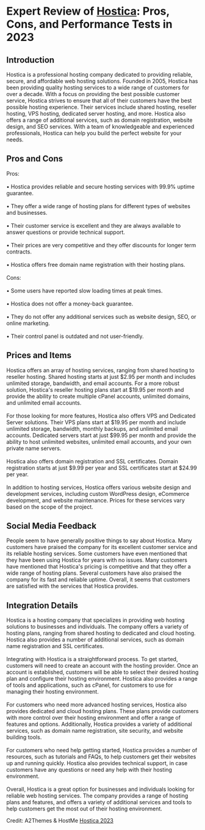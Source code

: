<h1>Expert Review of <a href="https://a2themes.com/hostica-reviews">Hostica</a>: Pros, Cons, and Performance Tests in 2023</h1>
<h2>Introduction</h2>
Hostica is a professional hosting company dedicated to providing reliable, secure, and affordable web hosting solutions. Founded in 2005, Hostica has been providing quality hosting services to a wide range of customers for over a decade. With a focus on providing the best possible customer service, Hostica strives to ensure that all of their customers have the best possible hosting experience. Their services include shared hosting, reseller hosting, VPS hosting, dedicated server hosting, and more. Hostica also offers a range of additional services, such as domain registration, website design, and SEO services. With a team of knowledgeable and experienced professionals, Hostica can help you build the perfect website for your needs.
<h2>Pros and Cons</h2>
Pros:<br><br>• Hostica provides reliable and secure hosting services with 99.9% uptime guarantee.<br><br>• They offer a wide range of hosting plans for different types of websites and businesses.<br><br>• Their customer service is excellent and they are always available to answer questions or provide technical support.<br><br>• Their prices are very competitive and they offer discounts for longer term contracts.<br><br>• Hostica offers free domain name registration with their hosting plans.<br><br>Cons:<br><br>• Some users have reported slow loading times at peak times.<br><br>• Hostica does not offer a money-back guarantee.<br><br>• They do not offer any additional services such as website design, SEO, or online marketing.<br><br>• Their control panel is outdated and not user-friendly.
<h2>Prices and Items</h2>
Hostica offers an array of hosting services, ranging from shared hosting to reseller hosting. Shared hosting starts at just $2.95 per month and includes unlimited storage, bandwidth, and email accounts. For a more robust solution, Hostica's reseller hosting plans start at $19.95 per month and provide the ability to create multiple cPanel accounts, unlimited domains, and unlimited email accounts.<br><br>For those looking for more features, Hostica also offers VPS and Dedicated Server solutions. Their VPS plans start at $19.95 per month and include unlimited storage, bandwidth, monthly backups, and unlimited email accounts. Dedicated servers start at just $99.95 per month and provide the ability to host unlimited websites, unlimited email accounts, and your own private name servers.<br><br>Hostica also offers domain registration and SSL certificates. Domain registration starts at just $9.99 per year and SSL certificates start at $24.99 per year.<br><br>In addition to hosting services, Hostica offers various website design and development services, including custom WordPress design, eCommerce development, and website maintenance. Prices for these services vary based on the scope of the project.
<h2>Social Media Feedback</h2>
People seem to have generally positive things to say about Hostica. Many customers have praised the company for its excellent customer service and its reliable hosting services. Some customers have even mentioned that they have been using Hostica for years with no issues. Many customers have mentioned that Hostica's pricing is competitive and that they offer a wide range of hosting plans. Several customers have also praised the company for its fast and reliable uptime. Overall, it seems that customers are satisfied with the services that Hostica provides.
<h2>Integration Details</h2>
Hostica is a hosting company that specializes in providing web hosting solutions to businesses and individuals. The company offers a variety of hosting plans, ranging from shared hosting to dedicated and cloud hosting. Hostica also provides a number of additional services, such as domain name registration and SSL certificates.<br><br>Integrating with Hostica is a straightforward process. To get started, customers will need to create an account with the hosting provider. Once an account is established, customers will be able to select their desired hosting plan and configure their hosting environment. Hostica also provides a range of tools and applications, such as cPanel, for customers to use for managing their hosting environment.<br><br>For customers who need more advanced hosting services, Hostica also provides dedicated and cloud hosting plans. These plans provide customers with more control over their hosting environment and offer a range of features and options. Additionally, Hostica provides a variety of additional services, such as domain name registration, site security, and website building tools.<br><br>For customers who need help getting started, Hostica provides a number of resources, such as tutorials and FAQs, to help customers get their websites up and running quickly. Hostica also provides technical support, in case customers have any questions or need any help with their hosting environment.<br><br>Overall, Hostica is a great option for businesses and individuals looking for reliable web hosting services. The company provides a range of hosting plans and features, and offers a variety of additional services and tools to help customers get the most out of their hosting environment.
<p>Credit: A2Themes & HostMe <a href="https://a2themes.com/hostica-reviews">Hostica 2023</a></p>